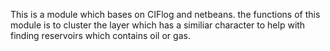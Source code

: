 This is a module which bases on CIFlog and netbeans. 
the functions of this module is to cluster the layer which has a similiar character 
  to help with finding reservoirs which contains oil or gas.
